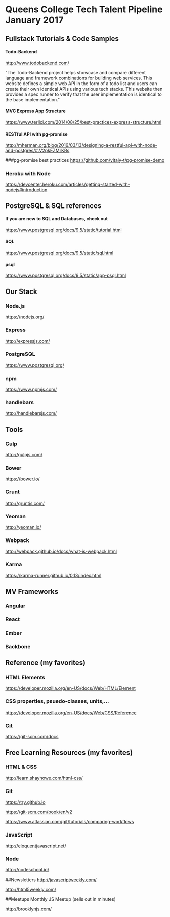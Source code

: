 # Queens College Tech Talent Pipeline January 2017


## Fullstack Tutorials & Code Samples

#### Todo-Backend
http://www.todobackend.com/

"The Todo-Backend project helps showcase and compare different language and framework combinations for building web services. This website defines a simple web API in the form of a todo list and users can create their own identical APIs using various tech stacks. This website then provides a spec runner to verify that the user implementation is identical to the base implementation."

#### MVC Express App Structure
https://www.terlici.com/2014/08/25/best-practices-express-structure.html

#### RESTful API with pg-promise
http://mherman.org/blog/2016/03/13/designing-a-restful-api-with-node-and-postgres/#.V2pkEZMrKRs

###pg-promise best practices
https://github.com/vitaly-t/pg-promise-demo

### Heroku with Node
https://devcenter.heroku.com/articles/getting-started-with-nodejs#introduction

## PostgreSQL & SQL references

#### If you are new to SQL and Databases, check out
https://www.postgresql.org/docs/9.5/static/tutorial.html


#### SQL
https://www.postgresql.org/docs/9.5/static/sql.html

#### psql
https://www.postgresql.org/docs/9.5/static/app-psql.html



## Our Stack

### Node.js
https://nodejs.org/

### Express
http://expressjs.com/

### PostgreSQL
https://www.postgresql.org/

### npm
https://www.npmjs.com/

### handlebars
http://handlebarsjs.com/


## Tools

### Gulp
http://gulpjs.com/

### Bower
https://bower.io/

### Grunt
http://gruntjs.com/

### Yeoman
http://yeoman.io/

### Webpack
http://webpack.github.io/docs/what-is-webpack.html

### Karma
https://karma-runner.github.io/0.13/index.html

## MV Frameworks

### Angular

### React

### Ember

### Backbone

## Reference (my favorites)
### HTML Elements
https://developer.mozilla.org/en-US/docs/Web/HTML/Element
### CSS properties, psuedo-classes, units,...
https://developer.mozilla.org/en-US/docs/Web/CSS/Reference
### Git
https://git-scm.com/docs

## Free Learning Resources (my favorites)
### HTML & CSS
http://learn.shayhowe.com/html-css/
### Git
https://try.github.io

https://git-scm.com/book/en/v2

https://www.atlassian.com/git/tutorials/comparing-workflows

### JavaScript
http://eloquentjavascript.net/
### Node
http://nodeschool.io/

##Newsletters
http://javascriptweekly.com/

http://html5weekly.com/

##Meetups
Monthly JS Meetup (sells out in minutes)

http://brooklynjs.com/
